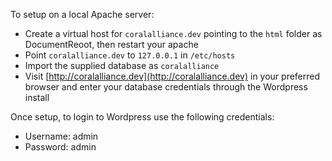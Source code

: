 To setup on a local Apache server:

- Create a virtual host for `coralalliance.dev` pointing to the `html` folder as DocumentReoot, then restart your apache
- Point `coralalliance.dev` to `127.0.0.1` in `/etc/hosts` 
- Import the supplied database as `coralalliance`
- Visit [http://coralalliance.dev](http://coralalliance.dev) in your preferred browser and enter your database credentials through the Wordpress install

Once setup, to login to Wordpress use the following credentials:

- Username: admin
- Password: admin